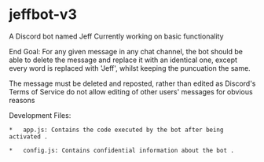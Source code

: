 # jeffbot-v3

A Discord bot named Jeff
Currently working on basic functionality

End Goal: For any given message in any chat channel, the bot should be able to delete the message and replace it with an identical one, except every word is replaced with 'Jeff', whilst keeping the puncuation the same.

The message must be deleted and reposted, rather than edited as Discord's Terms of Service do not allow editing of other users' messages for obvious reasons

Development Files:  

	*	app.js: Contains the code executed by the bot after being activated . 
	
	*	config.js: Contains confidential information about the bot . 
